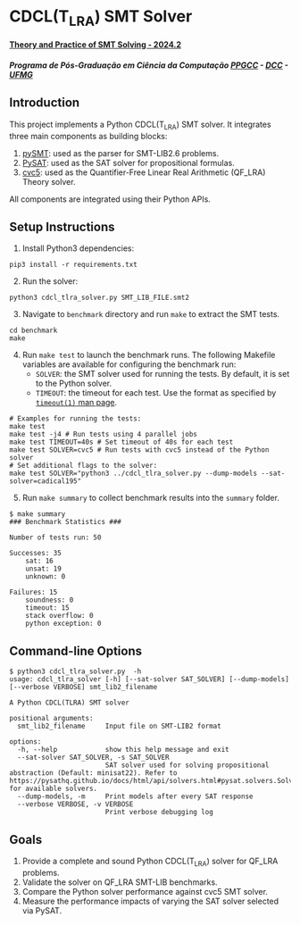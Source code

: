 # CDCL(T<sub>LRA</sub>) SMT Solver
#### [Theory and Practice of SMT Solving - 2024.2](https://hanielb.github.io/2024.2-smt/)
##### Programa de Pós-Graduação em Ciência da Computação [PPGCC](https://ppgcc.dcc.ufmg.br/) - [DCC](https://dcc.ufmg.br/) - [UFMG](https://ufmg.br/)

## Introduction
This project implements a Python CDCL(T<sub>LRA</sub>) SMT solver. It integrates three main components as building blocks:

1. [pySMT](https://github.com/pysmt/pysmt): used as the parser for SMT-LIB2.6 problems.
2. [PySAT](https://github.com/pysathq/pysat): used as the SAT solver for propositional formulas.
3. [cvc5](https://github.com/cvc5/cvc5): used as the Quantifier-Free  Linear Real Arithmetic (QF_LRA) Theory solver.

All components are integrated using their Python APIs.

## Setup Instructions
1. Install Python3 dependencies:
```
pip3 install -r requirements.txt
```
2. Run the solver:
```
python3 cdcl_tlra_solver.py SMT_LIB_FILE.smt2
```
3. Navigate to `benchmark` directory and run `make` to extract the SMT tests.
```
cd benchmark
make
```
4. Run `make test` to launch the benchmark runs. The following Makefile variables are available for configuring the benchmark run:
   - `SOLVER`: the SMT solver used for running the tests. By default, it is set to the Python solver.
   - `TIMEOUT`: the timeout for each test. Use the format as specified by [`timeout(1)` man page](https://man7.org/linux/man-pages/man1/timeout.1.html).
```
# Examples for running the tests:
make test
make test -j4 # Run tests using 4 parallel jobs
make test TIMEOUT=40s # Set timeout of 40s for each test
make test SOLVER=cvc5 # Run tests with cvc5 instead of the Python solver
# Set additional flags to the solver:
make test SOLVER="python3 ../cdcl_tlra_solver.py --dump-models --sat-solver=cadical195"
```
5. Run `make summary` to collect benchmark results into the `summary` folder.
```
$ make summary
### Benchmark Statistics ###

Number of tests run: 50

Successes: 35
    sat: 16
    unsat: 19
    unknown: 0

Failures: 15
    soundness: 0
    timeout: 15
    stack overflow: 0
    python exception: 0
```

## Command-line Options
```
$ python3 cdcl_tlra_solver.py  -h
usage: cdcl_tlra_solver [-h] [--sat-solver SAT_SOLVER] [--dump-models] [--verbose VERBOSE] smt_lib2_filename

A Python CDCL(TLRA) SMT solver

positional arguments:
  smt_lib2_filename     Input file on SMT-LIB2 format

options:
  -h, --help            show this help message and exit
  --sat-solver SAT_SOLVER, -s SAT_SOLVER
                        SAT solver used for solving propositional abstraction (Default: minisat22). Refer to https://pysathq.github.io/docs/html/api/solvers.html#pysat.solvers.SolverNames for available solvers.
  --dump-models, -m     Print models after every SAT response
  --verbose VERBOSE, -v VERBOSE
                        Print verbose debugging log
```

## Goals

1. Provide a complete and sound Python CDCL(T<sub>LRA</sub>) solver for QF_LRA problems.
2. Validate the solver on QF_LRA SMT-LIB benchmarks.
3. Compare the Python solver performance against cvc5 SMT solver.
4. Measure the performance impacts of varying the SAT solver selected via PySAT.
